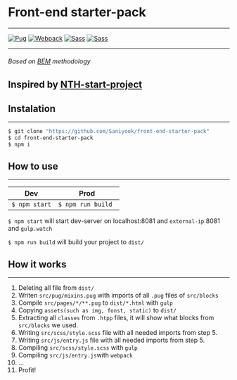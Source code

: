 # Front-end starter-pack
***
[![Pug](http://www.picshare.ru/uploads/191018/m8zNVlSH8J.gif)](https://pugjs.org) [![Webpack](http://www.picshare.ru/uploads/191018/5FP60nEM2F.gif)](https://webpack.js.org/) [![Sass](http://www.picshare.ru/uploads/191018/N0ov4WIH30.gif)](https://sass-lang.com/) [![Sass](http://www.picshare.ru/uploads/191018/iGJ33pUBpv.gif)](https://sass-lang.com/) 
***
###### Based on [BEM](bem.info) methodology

## Inspired by [NTH-start-project](https://github.com/nicothin/NTH-start-project)

## Instalation
***
```sh
$ git clone "https://github.com/Saniyook/front-end-starter-pack"
$ cd front-end-starter-pack
$ npm i
```

## How to use
***
| Dev | Prod |
|-----|------|
|```$ npm start```| ```$ npm run build ```|

`$ npm start` will start dev-server on localhost:8081 and `external-ip`:8081 and `gulp.watch`

`$ npm run build` will build your project to `dist/`

## How it works
***
1) Deleting all file from `dist/`
2) Writen `src/pug/mixins.pug` with imports of all `.pug` files of `src/blocks`
3) Compile `src/pages/*/**.pug` to `dist/*.html` with `gulp`
4) Copying `assets(such as img, fonst, static)` to `dist/`
5) Extracting all `classes` from `.htpp` files, it will show what blocks from `src/blocks` we used.
6) Writing `src/scss/style.scss` file with all needed imports from step 5.
7) Writing `src/js/entry.js` file with all needed imports from step 5.
8) Compiling `src/scss/style.scss` with `gulp`
9) Compiling `src/js/entry.js`with `webpack`
10) ...
11) Profit!